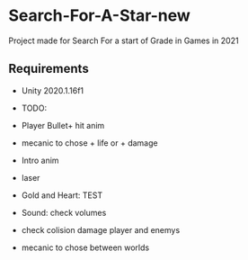 # Search-For-A-Star-new
Project made for Search For a start of Grade in Games in 2021

## Requirements

* Unity 2020.1.16f1


* TODO:
* Player Bullet+ hit anim
* mecanic to chose + life or + damage
* Intro anim
* laser
* Gold and Heart: TEST
* Sound: check volumes
* check colision damage player and enemys
* mecanic to chose between worlds